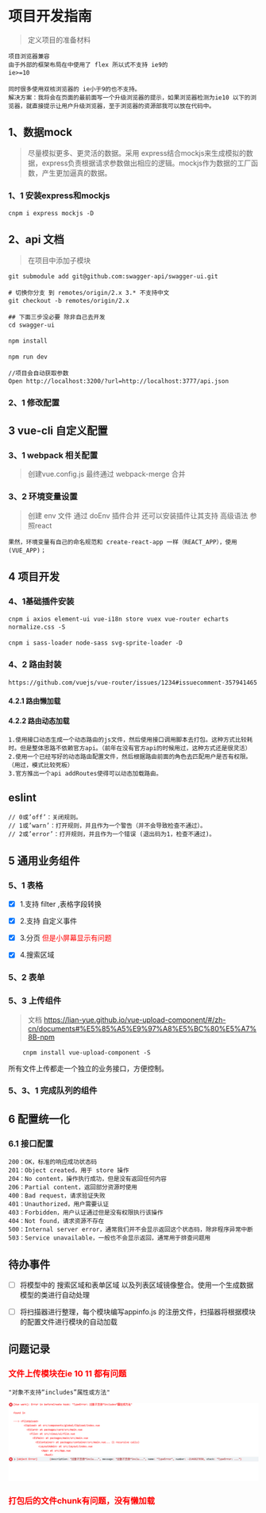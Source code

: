 # 项目开发指南

> 定义项目的准备材料

```
项目浏览器兼容
由于外部的框架布局在中使用了 flex 所以式不支持 ie9的 
ie>=10

同时很多使用双核浏览器的 ie小于9的也不支持。
解决方案：我将会在页面的最前面写一个升级浏览器的提示，如果浏览器检测为ie10 以下的浏览器，就直接提示让用户升级浏览器，至于浏览器的资源部我可以放在代码中。
```



## 1、数据mock

> 尽量模拟更多、更灵活的数据。采用 express结合mockjs来生成模拟的数据，express负责根据请求参数做出相应的逻辑。mockjs作为数据的工厂函数，产生更加逼真的数据。


### 1、1 安装express和mockjs

```
cnpm i express mockjs -D

```

## 2、api 文档

> 在项目中添加子模块

```
git submodule add git@github.com:swagger-api/swagger-ui.git

# 切换你分支 到 remotes/origin/2.x 3.* 不支持中文
git checkout -b remotes/origin/2.x 

## 下面三步没必要 除非自己去开发 
cd swagger-ui

npm install

npm run dev

//项目会自动获取参数
Open http://localhost:3200/?url=http://localhost:3777/api.json
```


### 2、1  修改配置

## 3 vue-cli 自定义配置


### 3、1 webpack 相关配置

> 创建vue.config.js 最终通过 webpack-merge 合并


### 3、2 环境变量设置 

> 创建 env 文件 通过 doEnv 插件合并 还可以安装插件让其支持 高级语法 参照react

```
果然，环境变量有自己的命名规范和 create-react-app 一样（REACT_APP），使用 (VUE_APP)；
```


## 4 项目开发

### 4、1基础插件安装

```
cnpm i axios element-ui vue-i18n store vuex vue-router echarts normalize.css -S

cnpm i sass-loader node-sass svg-sprite-loader -D
```

### 4、2 路由封装

    https://github.com/vuejs/vue-router/issues/1234#issuecomment-357941465


#### 4.2.1 路由懒加载

#### 4.2.2 路由动态加载

```
1.使用接口动态生成一个动态路由的js文件，然后使用接口调用脚本去打包。这种方式比较耗时。但是整体思路不依赖官方api。（前年在没有官方api的时候用过，这种方式还是很灵活）
2.使用一个已经写好的动态路由配置文件，然后根据路由前面的角色去匹配用户是否有权限。（用过，模式比较死板）
3.官方推出一个api addRoutes使得可以动态加载路由。

```


## eslint

```
// 0或’off’：关闭规则。 
// 1或’warn’：打开规则，并且作为一个警告（并不会导致检查不通过）。 
// 2或’error’：打开规则，并且作为一个错误 (退出码为1，检查不通过)。
```



## 5 通用业务组件


### 5、1 表格

- [x]  1.支持 filter ,表格字段转换
- [x]  2.支持 自定义事件
- [x]  3.分页 <font color=red>但是小屏幕显示有问题</font>
- [x]  4.搜索区域


### 5、2 表单


### 5、3 上传组件

> 文档 https://lian-yue.github.io/vue-upload-component/#/zh-cn/documents#%E5%85%A5%E9%97%A8%E5%BC%80%E5%A7%8B-npm

```
    cnpm install vue-upload-component -S
```

所有文件上传都走一个独立的业务接口，方便控制。

### 5、3、1 完成队列的组件


## 6 配置统一化

### 6.1 接口配置


```
200：OK，标准的响应成功状态码
201：Object created，用于 store 操作
204：No content，操作执行成功，但是没有返回任何内容
206：Partial content，返回部分资源时使用
400：Bad request，请求验证失败
401：Unauthorized，用户需要认证
403：Forbidden，用户认证通过但是没有权限执行该操作
404：Not found，请求资源不存在
500：Internal server error，通常我们并不会显示返回这个状态码，除非程序异常中断
503：Service unavailable，一般也不会显示返回，通常用于排查问题用
```

## 待办事件

 - [ ] 将模型中的 搜索区域和表单区域 以及列表区域镜像整合。使用一个生成数据模型的类进行自动处理
 - [ ] 将扫描器进行整理，每个模块编写appinfo.js 的注册文件，扫描器将根据模块的配置文件进行模块的自动加载


## 问题记录

###  <font color=red>文件上传模块在ie 10 11 都有问题  </font>

```
"对象不支持“includes”属性或方法"
```
![iebug](./images/bugUploadFile.png)


###  <font color=red>打包后的文件chunk有问题，没有懒加载  </font>




